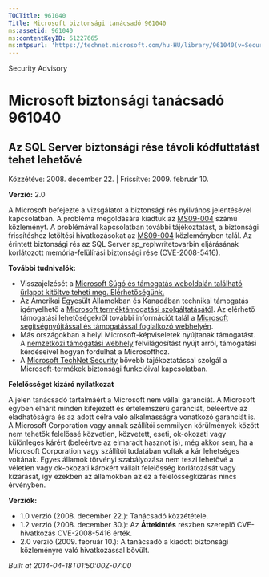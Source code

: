 ```yaml
---
TOCTitle: 961040
Title: Microsoft biztonsági tanácsadó 961040
ms:assetid: 961040
ms:contentKeyID: 61227665
ms:mtpsurl: 'https://technet.microsoft.com/hu-HU/library/961040(v=Security.10)'
---
```


Security Advisory

Microsoft biztonsági tanácsadó 961040
=====================================

Az SQL Server biztonsági rése távoli kódfuttatást tehet lehetővé
----------------------------------------------------------------

Közzétéve: 2008. december 22. | Frissítve: 2009. február 10.

**Verzió:** 2.0

A Microsoft befejezte a vizsgálatot a biztonsági rés nyilvános jelentésével kapcsolatban. A probléma megoldására kiadtuk az [MS09-004](http://go.microsoft.com/fwlink/?linkid=139513) számú közleményt. A problémával kapcsolatban további tájékoztatást, a biztonsági frissítéshez letöltési hivatkozásokat az [MS09-004](http://go.microsoft.com/fwlink/?linkid=139513) közleményben talál. Az érintett biztonsági rés az SQL Server sp\_replwritetovarbin eljárásának korlátozott memória-felülírási biztonsági rése ([CVE-2008-5416](http://www.cve.mitre.org/cgi-bin/cvename.cgi?name=cve-2008-5416)).

**További tudnivalók:**

-   Visszajelzését a [Microsoft Súgó és támogatás weboldalán található űrlapot kitöltve teheti meg. Elérhetőségünk.](https://support.microsoft.com/common/survey.aspx?scid=sw;en;1257&amp;showpage=1&amp;ws=technet&amp;sd=tech)
-   Az Amerikai Egyesült Államokban és Kanadában technikai támogatás igényelhető a [Microsoft terméktámogatási szolgáltatásától](http://go.microsoft.com/fwlink/?linkid=21131). Az elérhető támogatási lehetőségekről további információt talál a [Microsoft segítségnyújtással és támogatással foglalkozó webhelyén](http://support.microsoft.com/).
-   Más országokban a helyi Microsoft-képviseletek nyújtanak támogatást. A [nemzetközi támogatási webhely](http://go.microsoft.com/fwlink/?linkid=21155) felvilágosítást nyújt arról, támogatási kérdéseivel hogyan fordulhat a Microsofthoz.
-   A [Microsoft TechNet Security](http://go.microsoft.com/fwlink/?linkid=21132) bővebb tájékoztatással szolgál a Microsoft-termékek biztonsági funkcióival kapcsolatban.

**Felelősséget kizáró nyilatkozat**

A jelen tanácsadó tartalmáért a Microsoft nem vállal garanciát. A Microsoft egyben elhárít minden kifejezett és értelemszerű garanciát, beleértve az eladhatóságra és az adott célra való alkalmasságra vonatkozó garanciát is. A Microsoft Corporation vagy annak szállítói semmilyen körülmények között nem tehetők felelőssé közvetlen, közvetett, eseti, ok-okozati vagy különleges kárért (beleértve az elmaradt hasznot is), még akkor sem, ha a Microsoft Corporation vagy szállítói tudatában voltak a kár lehetséges voltának. Egyes államok törvényi szabályozása nem teszi lehetővé a véletlen vagy ok-okozati károkért vállalt felelősség korlátozását vagy kizárását, így ezekben az államokban az ez a felelősségkizárás nincs érvényben.

**Verziók:**

-   1.0 verzió (2008. december 22.): Tanácsadó közzététele.
-   1.2 verzió (2008. december 30.): Az **Áttekintés** részben szereplő CVE-hivatkozás CVE-2008-5416 érték.
-   2.0 verzió (2009. február 10.): A tanácsadó a kiadott biztonsági közleményre való hivatkozással bővült.

*Built at 2014-04-18T01:50:00Z-07:00*
